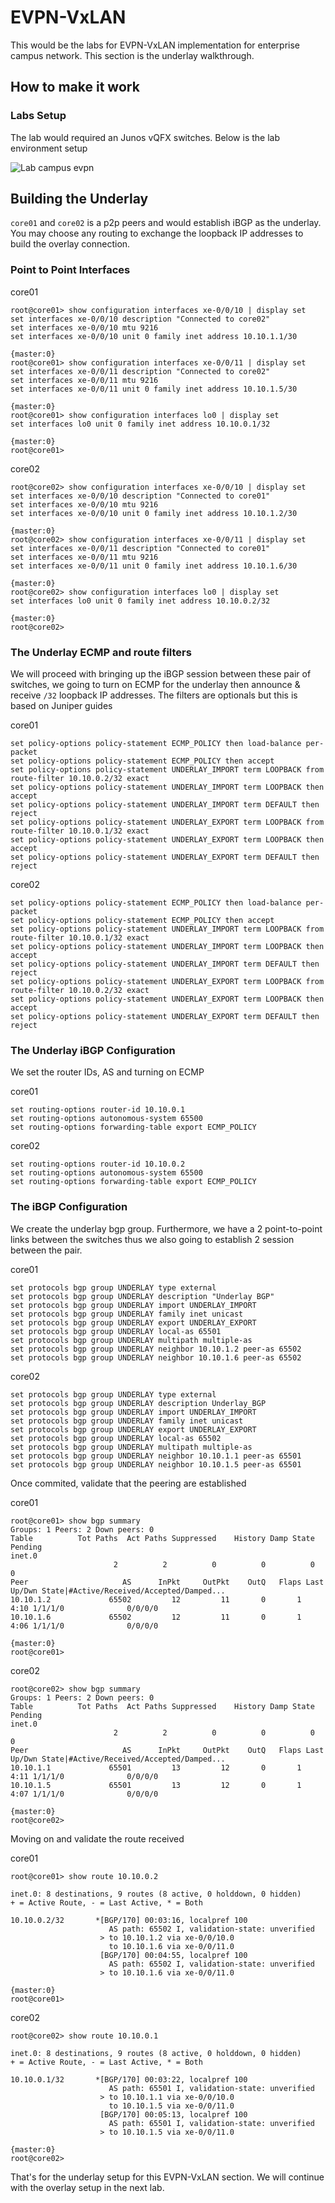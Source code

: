 # EVPN-VxLAN

This would be the labs for EVPN-VxLAN implementation for enterprise campus network. This section is the underlay walkthrough.

## How to make it work

### Labs Setup

The lab would required an Junos vQFX switches. Below is the lab environment setup

![Lab campus evpn](https://github.com/meorkamalmeorsulaiman/datacenter/blob/learning-1/Campus-EVPN-VxLAN/diagrams/learning-1-lab.PNG)

## Building the Underlay

`core01` and `core02` is a p2p peers and would establish iBGP as the underlay. You may choose any routing to exchange the loopback IP addresses to build the overlay connection.

### Point to Point Interfaces

core01

```
root@core01> show configuration interfaces xe-0/0/10 | display set 
set interfaces xe-0/0/10 description "Connected to core02"
set interfaces xe-0/0/10 mtu 9216
set interfaces xe-0/0/10 unit 0 family inet address 10.10.1.1/30

{master:0}
root@core01> show configuration interfaces xe-0/0/11 | display set    
set interfaces xe-0/0/11 description "Connected to core02"
set interfaces xe-0/0/11 mtu 9216
set interfaces xe-0/0/11 unit 0 family inet address 10.10.1.5/30

{master:0}
root@core01> show configuration interfaces lo0 | display set 
set interfaces lo0 unit 0 family inet address 10.10.0.1/32

{master:0}
root@core01> 
```

core02

```
root@core02> show configuration interfaces xe-0/0/10 | display set 
set interfaces xe-0/0/10 description "Connected to core01"
set interfaces xe-0/0/10 mtu 9216
set interfaces xe-0/0/10 unit 0 family inet address 10.10.1.2/30

{master:0}
root@core02> show configuration interfaces xe-0/0/11 | display set    
set interfaces xe-0/0/11 description "Connected to core01"
set interfaces xe-0/0/11 mtu 9216
set interfaces xe-0/0/11 unit 0 family inet address 10.10.1.6/30

{master:0}
root@core02> show configuration interfaces lo0 | display set 
set interfaces lo0 unit 0 family inet address 10.10.0.2/32

{master:0}
root@core02> 
```

### The Underlay ECMP and route filters

We will proceed with bringing up the iBGP session between these pair of switches, we going to turn on ECMP for the underlay then announce & receive `/32` loopback IP addresses. The filters are optionals but this is based on Juniper guides

core01

```
set policy-options policy-statement ECMP_POLICY then load-balance per-packet
set policy-options policy-statement ECMP_POLICY then accept
set policy-options policy-statement UNDERLAY_IMPORT term LOOPBACK from route-filter 10.10.0.2/32 exact
set policy-options policy-statement UNDERLAY_IMPORT term LOOPBACK then accept
set policy-options policy-statement UNDERLAY_IMPORT term DEFAULT then reject
set policy-options policy-statement UNDERLAY_EXPORT term LOOPBACK from route-filter 10.10.0.1/32 exact
set policy-options policy-statement UNDERLAY_EXPORT term LOOPBACK then accept
set policy-options policy-statement UNDERLAY_EXPORT term DEFAULT then reject
```

core02

```
set policy-options policy-statement ECMP_POLICY then load-balance per-packet
set policy-options policy-statement ECMP_POLICY then accept
set policy-options policy-statement UNDERLAY_IMPORT term LOOPBACK from route-filter 10.10.0.1/32 exact
set policy-options policy-statement UNDERLAY_IMPORT term LOOPBACK then accept
set policy-options policy-statement UNDERLAY_IMPORT term DEFAULT then reject
set policy-options policy-statement UNDERLAY_EXPORT term LOOPBACK from route-filter 10.10.0.2/32 exact
set policy-options policy-statement UNDERLAY_EXPORT term LOOPBACK then accept
set policy-options policy-statement UNDERLAY_EXPORT term DEFAULT then reject
```

### The Underlay iBGP Configuration

We set the router IDs, AS and turning on ECMP

core01

```
set routing-options router-id 10.10.0.1
set routing-options autonomous-system 65500
set routing-options forwarding-table export ECMP_POLICY

```

core02

```
set routing-options router-id 10.10.0.2
set routing-options autonomous-system 65500
set routing-options forwarding-table export ECMP_POLICY
```

### The iBGP Configuration

We create the underlay bgp group. Furthermore, we have a 2 point-to-point links between the switches thus we also going to establish 2 session between the pair.

core01

```
set protocols bgp group UNDERLAY type external
set protocols bgp group UNDERLAY description "Underlay BGP"
set protocols bgp group UNDERLAY import UNDERLAY_IMPORT
set protocols bgp group UNDERLAY family inet unicast
set protocols bgp group UNDERLAY export UNDERLAY_EXPORT
set protocols bgp group UNDERLAY local-as 65501
set protocols bgp group UNDERLAY multipath multiple-as
set protocols bgp group UNDERLAY neighbor 10.10.1.2 peer-as 65502
set protocols bgp group UNDERLAY neighbor 10.10.1.6 peer-as 65502
```

core02 

```
set protocols bgp group UNDERLAY type external
set protocols bgp group UNDERLAY description Underlay_BGP
set protocols bgp group UNDERLAY import UNDERLAY_IMPORT
set protocols bgp group UNDERLAY family inet unicast
set protocols bgp group UNDERLAY export UNDERLAY_EXPORT
set protocols bgp group UNDERLAY local-as 65502
set protocols bgp group UNDERLAY multipath multiple-as
set protocols bgp group UNDERLAY neighbor 10.10.1.1 peer-as 65501
set protocols bgp group UNDERLAY neighbor 10.10.1.5 peer-as 65501
```

Once commited, validate that the peering are established

core01

```
root@core01> show bgp summary 
Groups: 1 Peers: 2 Down peers: 0
Table          Tot Paths  Act Paths Suppressed    History Damp State    Pending
inet.0               
                       2          2          0          0          0          0
Peer                     AS      InPkt     OutPkt    OutQ   Flaps Last Up/Dwn State|#Active/Received/Accepted/Damped...
10.10.1.2             65502         12         11       0       1        4:10 1/1/1/0              0/0/0/0
10.10.1.6             65502         12         11       0       1        4:06 1/1/1/0              0/0/0/0

{master:0}
root@core01> 

```

core02

```
root@core02> show bgp summary 
Groups: 1 Peers: 2 Down peers: 0
Table          Tot Paths  Act Paths Suppressed    History Damp State    Pending
inet.0               
                       2          2          0          0          0          0
Peer                     AS      InPkt     OutPkt    OutQ   Flaps Last Up/Dwn State|#Active/Received/Accepted/Damped...
10.10.1.1             65501         13         12       0       1        4:11 1/1/1/0              0/0/0/0
10.10.1.5             65501         13         12       0       1        4:07 1/1/1/0              0/0/0/0

{master:0}
root@core02> 
```

Moving on and validate the route received

core01

```
root@core01> show route 10.10.0.2 

inet.0: 8 destinations, 9 routes (8 active, 0 holddown, 0 hidden)
+ = Active Route, - = Last Active, * = Both

10.10.0.2/32       *[BGP/170] 00:03:16, localpref 100
                      AS path: 65502 I, validation-state: unverified
                    > to 10.10.1.2 via xe-0/0/10.0
                      to 10.10.1.6 via xe-0/0/11.0
                    [BGP/170] 00:04:55, localpref 100
                      AS path: 65502 I, validation-state: unverified
                    > to 10.10.1.6 via xe-0/0/11.0

{master:0}
root@core01> 
```

core02

```
root@core02> show route 10.10.0.1    

inet.0: 8 destinations, 9 routes (8 active, 0 holddown, 0 hidden)
+ = Active Route, - = Last Active, * = Both

10.10.0.1/32       *[BGP/170] 00:03:22, localpref 100
                      AS path: 65501 I, validation-state: unverified
                    > to 10.10.1.1 via xe-0/0/10.0
                      to 10.10.1.5 via xe-0/0/11.0
                    [BGP/170] 00:05:13, localpref 100
                      AS path: 65501 I, validation-state: unverified
                    > to 10.10.1.5 via xe-0/0/11.0

{master:0}
root@core02>
```

That's for the underlay setup for this EVPN-VxLAN section. We will continue with the overlay setup in the next lab.
